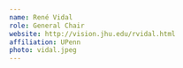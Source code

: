 ```yaml
---
name: René Vidal
role: General Chair
website: http://vision.jhu.edu/rvidal.html
affiliation: UPenn
photo: vidal.jpeg
---
```

